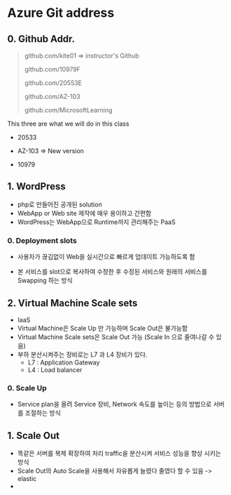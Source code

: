 # Azure Git address

## 0. Github Addr.

> github.com/kite01       => instructor's Github
>
> github.com/10979F
>
> github.com/20553E
>
> github.com/AZ-103
>
> github.com/MicrosoftLearning
>
> 



This three are what we will do in this class

* 20533

* AZ-103    =>  New version 

* 10979



## 1. WordPress

* php로 만들어진 공개된 solution
* WebApp or Web site 제작에 매우 용이하고 간편함
* WordPress는 WebApp으로 Runtime까지 관리해주는 PaaS



### 0. Deployment slots 

* 사용자가 끊김없이 Web을 실시간으로 빠르게 업데이트 가능하도록 함

* 본 서비스를 slot으로 복사하여 수정한 후 수정된 서비스와 원래의 서비스를 Swapping 하는 방식



## 2. Virtual Machine Scale sets

* IaaS
* Virtual Machine은 Scale Up 만 가능하며 Scale Out은 불가능함
* Virtual Machine Scale sets은 Scale Out 가능 (Scale In 으로 줄여나갈 수 있음)
* 부하 분산시켜주는 장비로는 L7 과 L4 장비가 있다.
  * L7 : Application Gateway
  * L4 : Load balancer

### 0. Scale Up

* Service plan을 올려 Service 장비, Network 속도를 높이는 등의 방법으로 서버를 조절하는 방식

## 1. Scale Out

* 똑같은 서버를 복제 확장하여 처리 traffic을 분산시켜 서비스 성능을 향상 시키는 방식
* Scale Out의 Auto Scale을 사용해서 자유롭게 늘렸다 줄였다 할 수 있음 -> elastic
* 

